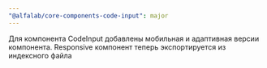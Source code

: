 ```yaml
---
"@alfalab/core-components-code-input": major
---
```


Для компонента CodeInput добавлены мобильная и адаптивная версии компонента. Responsive компонент теперь экспортируется из индексного файла
